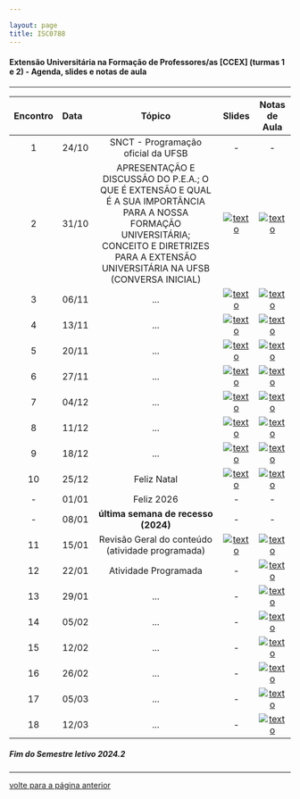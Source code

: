 ```yaml
---

layout: page
title: ISC0788
---
```

#### Extensão Universitária na Formação de Professores/as [CCEX] (turmas 1 e 2) -  Agenda, slides e notas de aula  

---

| Encontro | Data  | Tópico | Slides | Notas de Aula |
| :---: | :--- |:---:| :---: | :--: |
| 1|24/10	| SNCT - Programação oficial da UFSB | - | - |
| 2|31/10	| APRESENTAÇÃO E DISCUSSÃO DO P.E.A.; O QUE É EXTENSÃO E QUAL É A SUA IMPORTÂNCIA PARA A NOSSA FORMAÇÃO UNIVERSITÁRIA; CONCEITO E DIRETRIZES PARA A EXTENSÃO UNIVERSITÁRIA NA UFSB (CONVERSA INICIAL) | [![texto][pdf]][1] | [![texto][pdf]][2] |
| 3|06/11	|	... | [![texto][pdf]][3] | [![texto][pdf]][1] |
| 4|13/11	|	... | [![texto][pdf]][4] | [![texto][pdf]][1] |
| 5|20/11	|	... | [![texto][pdf]][5]  | [![texto][pdf]][1] |
| 6|27/11	|	... | [![texto][pdf]][6] | [![texto][pdf]][1] |
| 7|04/12	|	... | [![texto][pdf]][7] | [![texto][pdf]][1] |
| 8|11/12	| ... | [![texto][pdf]][8] | [![texto][pdf]][1] |
| 9|18/12	|	... | [![texto][pdf]][9] | [![texto][pdf]][1] |
| 10|25/12	|	Feliz Natal | [![texto][pdf]][10]  | [![texto][pdf]][1] |
| - |01/01	| Feliz 2026 | - | - |
| - |08/01 | **última semana de recesso (2024)** | - | - |
| 11|15/01	|	 Revisão Geral do conteúdo (atividade programada)| [![texto][pdf]][11] | [![texto][pdf]][1] |
| 12|22/01	|	Atividade Programada | - | [![texto][pdf]][1] |  |
| 13|29/01	|	... | - | [![texto][pdf]][1] |
| 14|05/02	|	 ... | - | [![texto][pdf]][1] |  
| 15|12/02	|	... | - | [![texto][pdf]][1] |
| 16|26/02	|	... | - | [![texto][pdf]][1] |
| 17|05/03	|	... | - | [![texto][pdf]][1] |  
| 18|12/03	|	... | - | [![texto][pdf]][1] |


#####	Fim do Semestre letivo 2024.2

---
[volte para a página anterior](https://itxesco.github.io/pages/aulas/ISC0752_index.html)  


[pdf]: https://itxesco.github.io/imagens/icones/icons16/pdf-icon.png
[pptx]: https://itxesco.github.io/imagens/icones/icons16/pptx-icon.png

[1]: https://itxesco.github.io/pages/aulas/ISC0788_files/slides/ISC0788_slides_aula01.pdf "atualizar"  
[2]: https://itxesco.github.io/pages/aulas/ISC0752_files/notas/ISC0752_notas_aula01.pdf "atualizar"

[3]: https://itxesco.github.io/pages/aulas/ISC0752_files/slides/fundamentos_de_mecanica_aula01.pdf "atualizar"
[4]: https://itxesco.github.io/pages/aulas/ISC0752_files/fundamentos_de_mecanica_aula01.pdf "atualizar"

[5]: https://itxesco.github.io/pages/aulas/ISC0752_files/slides/fundamentos_de_mecanica_aula01.pdf "atualizar"
[6]: https://itxesco.github.io/aulas/ISC0180/recursos/PlanoAtividadesES1.pdf "atualizar"

[7]: https://itxesco.github.io/pages/aulas/ISC0752_files/slides/fundamentos_de_mecanica_aula01.pdf "atualizar"
[8]: https://itxesco.github.io/aulas/ISC0180/recursos/PlanoAtividadesES1.pdf "atualizar"

[9]: https://itxesco.github.io/pages/aulas/ISC0752_files/slides/fundamentos_de_mecanica_aula01.pdf "atualizar"
[10]: https://itxesco.github.io/aulas/ISC0180/recursos/PlanoAtividadesES1.pdf "atualizar"

[11]: https://itxesco.github.io/pages/aulas/ISC0752_files/slides/fundamentos_de_mecanica_aula01.pdf "atualizar"
